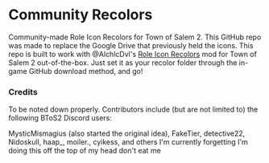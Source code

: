 # Community Recolors
Community-made Role Icon Recolors for Town of Salem 2. This GitHub repo was made to replace the Google Drive that previously held the icons.
This repo is built to work with @AlchlcDvl's [Role Icon Recolors](https://github.com/AlchlcDvl/RoleIconRecolors) mod for Town of Salem 2 out-of-the-box. Just set it as your recolor folder through the in-game GitHub download method, and go!

### Credits
To be noted down properly. Contributors include (but are not limited to) the following BToS2 Discord users:

MysticMismagius (also started the original idea), FakeTier, detective22, Nidoskull, haap_, moiler., cyikess, and others I'm currently forgetting I'm doing this off the top of my head don't eat me
